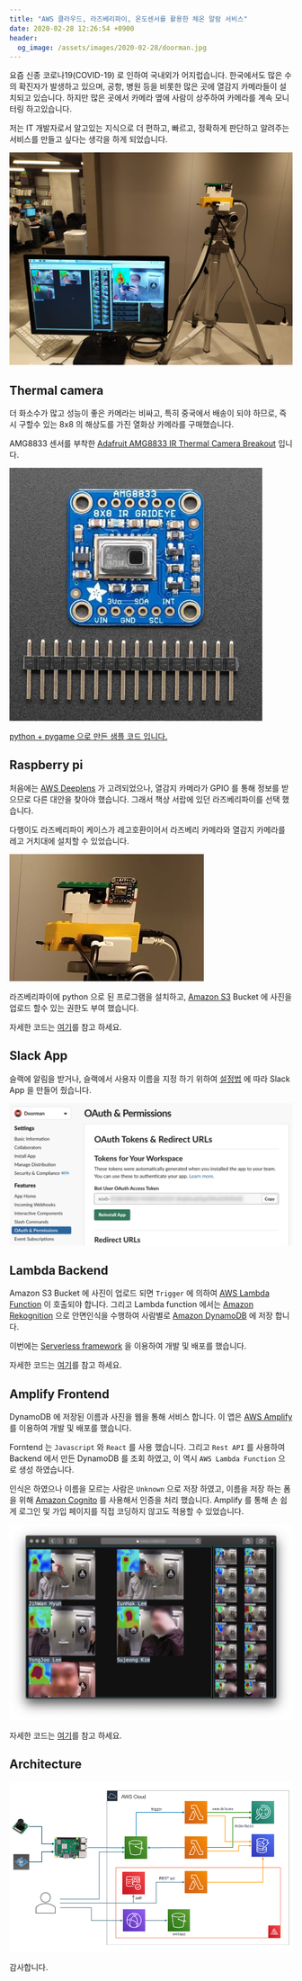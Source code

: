 ```yaml
---
title: "AWS 클라우드, 라즈베리파이, 온도센서를 활용한 체온 알람 서비스"
date: 2020-02-28 12:26:54 +0900
header:
  og_image: /assets/images/2020-02-28/doorman.jpg
---
```


요즘 신종 코로나19(COVID-19) 로 인하여 국내외가 어지럽습니다. 한국에서도 많은 수의 확진자가 발생하고 있으며, 공항, 병원 등을 비롯한 많은 곳에 열감지 카메라들이 설치되고 있습니다. 하지만 많은 곳에서 카메라 옆에 사람이 상주하여 카메라를 계속 모니터링 하고있습니다.

저는 IT 개발자로서 알고있는 지식으로 더 편하고, 빠르고, 정확하게 판단하고 알려주는 서비스를 만들고 싶다는 생각을 하게 되었습니다.

![doorman](/assets/images/2020-02-28/doorman.jpg)

## Thermal camera

더 화소수가 많고 성능이 좋은 카메라는 비싸고, 특히 중국에서 배송이 되야 하므로, 즉시 구할수 있는 8x8 의 해상도를 가진 열화상 카메라를 구매했습니다.

AMG8833 센서를 부착한 [Adafruit AMG8833 IR Thermal Camera Breakout](http://www.devicemart.co.kr/goods/view?no=12382843) 입니다.

![amg8833](/assets/images/2020-02-28/amg8833.jpg)

[python + pygame 으로 만든 샘플 코드 입니다.](https://learn.adafruit.com/adafruit-amg8833-8x8-thermal-camera-sensor/raspberry-pi-thermal-camera)

## Raspberry pi

처음에는 [AWS Deeplens](https://aws.amazon.com/ko/deeplens/) 가 고려되었으나, 열감지 카메라가 GPIO 를 통해 정보를 받으므로 다른 대안을 찾아야 했습니다.
그래서 책상 서랍에 있던 라즈베리파이를 선택 했습니다.

다행이도 라즈베리파이 케이스가 레고호환이어서 라즈베리 카메라와 열감지 카메라를 레고 거치대에 설치할 수 있었습니다.

![raspberrypi](/assets/images/2020-02-28/raspberrypi.jpg)

라즈베리파이에 python 으로 된 프로그램을 설치하고, [Amazon S3](https://aws.amazon.com/ko/s3/) Bucket 에 사진을 업로드 할수 있는 권한도 부여 했습니다.

자세한 코드는 [여기](https://github.com/nalbam/rpi-doorman)를 참고 하세요.

## Slack App

슬랙에 알림을 받거나, 슬랙에서 사용자 이름을 지정 하기 위하여 [설정법](https://github.com/nalbam/deeplens-doorman/blob/master/README-slack.md) 에 따라 Slack App 을 만들어 줬습니다.

![slack-04](/assets/images/2020-02-28/slack-04.png)

## Lambda Backend

Amazon S3 Bucket 에 사진이 업로드 되면 `Trigger` 에 의하여 [AWS Lambda Function](https://aws.amazon.com/ko/lambda/) 이 호출되야 합니다.
그리고 Lambda function 에서는 [Amazon Rekognition](https://aws.amazon.com/ko/rekognition/) 으로 안면인식을 수행하여 사람별로 [Amazon DynamoDB](https://aws.amazon.com/ko/dynamodb/) 에 저장 합니다.

이번에는 [Serverless framework](https://serverless.com/) 을 이용하여 개발 및 배포를 했습니다.

자세한 코드는 [여기](https://github.com/nalbam/deeplens-doorman-backend)를 참고 하세요.

## Amplify Frontend

DynamoDB 에 저장된 이름과 사진을 웹을 통해 서비스 합니다.
이 앱은 [AWS Amplify](https://aws.amazon.com/ko/amplify/) 를 이용하여 개발 및 배포를 했습니다.

Forntend 는 `Javascript` 와 `React` 를 사용 했습니다.
그리고 `Rest API` 를 사용하여 Backend 에서 만든 DynamoDB 를 조회 하였고, 이 역시 `AWS Lambda Function` 으로 생성 하였습니다.

인식은 하였으나 이름을 모르는 사람은 `Unknown` 으로 저장 하였고, 이름을 저장 하는 폼을 위해 [Amazon Cognito](https://aws.amazon.com/ko/cognito/) 를 사용해서 인증을 처리 했습니다. Amplify 를 통해 손 쉽게 로그인 및 가입 페이지를 직접 코딩하지 않고도 적용할 수 있었습니다.

![doorman-web](/assets/images/2020-02-28/doorman-web.png)

자세한 코드는 [여기](https://github.com/nalbam/doorman)를 참고 하세요.

## Architecture

![doorman-arch](/assets/images/2020-02-28/doorman-arch.png)

감사합니다.
